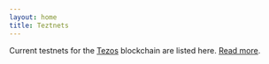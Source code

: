 ```yaml
---
layout: home
title: Teztnets
---
```


Current testnets for the [Tezos](https://tezos.com) blockchain are listed here. [Read more](about/).
